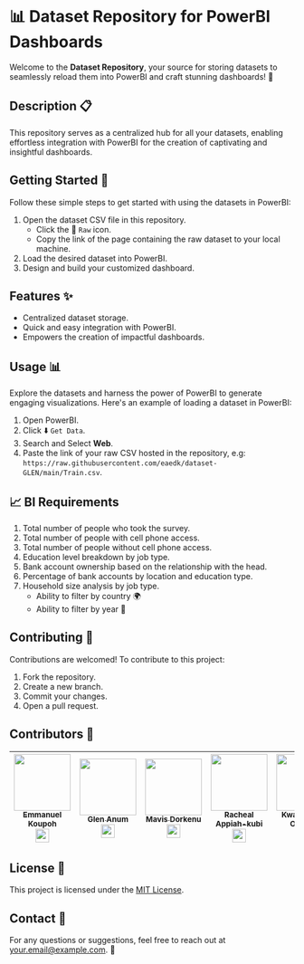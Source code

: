 # 📊 Dataset Repository for PowerBI Dashboards

Welcome to the **Dataset Repository**, your source for storing datasets to seamlessly reload them into PowerBI and craft stunning dashboards! 🚀

## Description 📋

This repository serves as a centralized hub for all your datasets, enabling effortless integration with PowerBI for the creation of captivating and insightful dashboards.

## Getting Started 🚀

Follow these simple steps to get started with using the datasets in PowerBI:

1. Open the dataset CSV file in this repository.
   - Click the :page_facing_up: `Raw` icon.
   - Copy the link of the page containing the raw dataset to your local machine.
2. Load the desired dataset into PowerBI.
3. Design and build your customized dashboard.

## Features ✨

- Centralized dataset storage.
- Quick and easy integration with PowerBI.
- Empowers the creation of impactful dashboards.

## Usage 📊

Explore the datasets and harness the power of PowerBI to generate engaging visualizations. Here's an example of loading a dataset in PowerBI:

1. Open PowerBI.
2. Click :arrow_down: `Get Data`.
3. Search and Select **Web**.
4. Paste the link of your raw CSV hosted in the repository, e.g: `https://raw.githubusercontent.com/eaedk/dataset-GLEN/main/Train.csv`.

## 📈 BI Requirements

1. Total number of people who took the survey.
2. Total number of people with cell phone access.
3. Total number of people without cell phone access.
4. Education level breakdown by job type.
5. Bank account ownership based on the relationship with the head.
6. Percentage of bank accounts by location and education type.
7. Household size analysis by job type.
   - Ability to filter by country 🌍
   - Ability to filter by year 📅

<!-- ```PowerQuery
let
    Source = Folder.Files("Path to Your Local Repository"),
    #"Filtered for Excel Files" = Table.SelectRows(Source, each [Extension] = ".xlsx"),
    #"Imported Excel" = Table.AddColumn(#"Filtered for Excel Files", "Data", each Excel.Workbook([Content])),
    #"Removed Other Columns" = Table.SelectColumns(#"Imported Excel",{"Data"}),
    #"Expanded Data" = Table.ExpandTableColumn(#"Removed Other Columns", "Data", {"Sheet1"}, {"Sheet1"})
in
    #"Expanded Data"
``` -->

## Contributing 👥

Contributions are welcomed! To contribute to this project:

1. Fork the repository.
2. Create a new branch.
3. Commit your changes.
4. Open a pull request.

## Contributors 👥

| [<img src="https://avatars.githubusercontent.com/u/28601730?v=4" width="100px;"/><br /><sub>Emmanuel Koupoh</sub>](https://github.com/eaedk)<br />[<img src="https://img.icons8.com/ios-glyphs/30/000000/linkedin.png" width="24" />](https://www.linkedin.com/in/esa%25C3%25AFe-alain-emmanuel-dina-koupoh-7b974a17a/&sa=D&source=editors&ust=1651145136758789&usg=AOvVaw1tHt3Vf1kVU552N2lwtdOL) | [<img src="https://media.licdn.com/dms/image/C4D03AQFM12lrD91YsA/profile-displayphoto-shrink_800_800/0/1663840068518?e=1697068800&v=beta&t=ZEKOlqWQtbq9nM-Djs1RdvoklJPv2nYx-gm8GCdgcG4" width="100px;"/><br /><sub>Glen Anum</sub>](https://github.com/GITHUB_USERNAME)<br />[<img src="https://img.icons8.com/ios-glyphs/30/000000/linkedin.png" width="24" />](https://www.linkedin.com/in/glen-anum-002245203/) | [<img src="https://media.licdn.com/dms/image/C4D03AQG2M4Iqt7GlHg/profile-displayphoto-shrink_800_800/0/1640033361670?e=1697068800&v=beta&t=XKnRaYaY3JEmUEjcRHIkwfO8O2V_wmd1ARxWpE7H79k" width="100px;"/><br /><sub>Mavis Dorkenu</sub>](https://github.com/GITHUB_USERNAME)<br />[<img src="https://img.icons8.com/ios-glyphs/30/000000/linkedin.png" width="24" />](https://www.linkedin.com/in/mavis-dorkenu-21a311188/) | [<img src="https://media.licdn.com/dms/image/D4D03AQGAOq7ar19G1w/profile-displayphoto-shrink_800_800/0/1688054537349?e=1697068800&v=beta&t=Z13_Kk1mQVCmKXifxJf9rQAamQvY8eRr3nntvfqx4O0" width="100px;"/><br /><sub>Racheal Appiah-kubi</sub>](https://github.com/coderacheal)<br />[<img src="https://img.icons8.com/ios-glyphs/30/000000/linkedin.png" width="24" />](https://www.linkedin.com/in/racheal-appiah-kubi/) | [<img src="https://media.licdn.com/dms/image/C4E03AQHYsKx9Bn0Utg/profile-displayphoto-shrink_800_800/0/1604951969426?e=1697068800&v=beta&t=EwSCByH5pvNBia8QJFt3C6UHVqcLdgrc2ixyRIaZ33g" width="100px;"/><br /><sub>Kwame Odoi Otchere</sub>](https://github.com/GITHUB_USERNAME)<br />[<img src="https://img.icons8.com/ios-glyphs/30/000000/linkedin.png" width="24" />](https://www.linkedin.com/in/kwame-odoi-otchere/) |
| :-----------------------------------------------------------------------------------------------------------------------------------------------------------------------------------------------------------------------------------------------------------------------------------------------------------------------------------------------------------------------------------------------: | :----------------------------------------------------------------------------------------------------------------------------------------------------------------------------------------------------------------------------------------------------------------------------------------------------------------------------------------------------------------------------------------------------------------: | :-------------------------------------------------------------------------------------------------------------------------------------------------------------------------------------------------------------------------------------------------------------: | :--------------------------------------------------------------------------------------------------------------------------------------------------------------------------------------------------------------------------------------------------------------------------------------------------------------------------------------------------------------------------------------------------------------------------: | :---------------------------------------------------------------------------------------------------------------------------------------------------------------------------------------------------------------------------------------------------------------: |

## License 📄

This project is licensed under the [MIT License](LICENSE).

## Contact 📧

For any questions or suggestions, feel free to reach out at your.email@example.com. 👋
